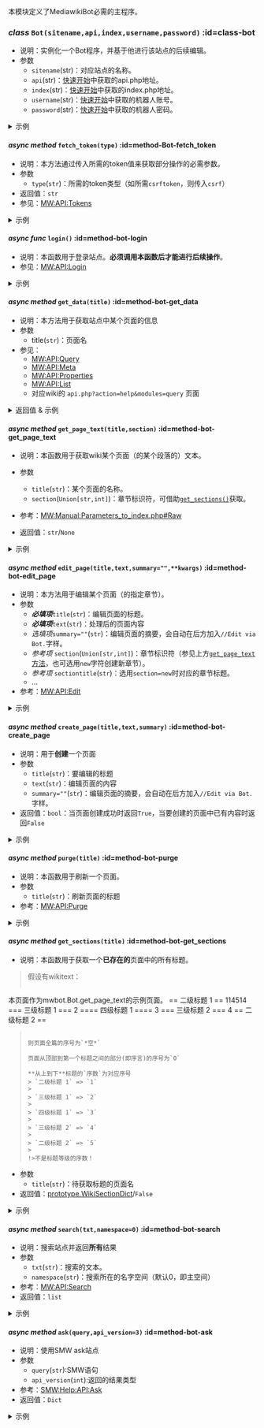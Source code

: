 本模块定义了MediawikiBot必需的主程序。
### _class_ `Bot(sitename,api,index,username,password)`  :id=class-bot
* 说明：实例化一个Bot程序，并基于他进行该站点的后续编辑。
* 参数
    * `sitename`(str)：对应站点的名称。
    * `api`(str)：[快速开始](../fornew/quickstart.md)中获取的api.php地址。
    * `index`(str)：[快速开始](../fornew/quickstart.md)中获取的index.php地址。
    * `username`(str)：[快速开始](../fornew/quickstart.md)中获取的机器人账号。
    * `password`(str)：[快速开始](../fornew/quickstart.md)中获取的机器人密码。

<details><summary>示例</summary>

```python
from mwbot import Bot
bot = Bot(
        sitename="my_wiki", 
        api="api", 
        index="index", 
        username="User",
        password="BotName@BotPassword")
```
</details>

#### _async method_ `fetch_token(type)`  :id=method-Bot-fetch_token
* 说明：本方法通过传入所需的token值来获取部分操作的必需参数。
* 参数
    * `type`(`str`)：所需的token类型（如所需`csrftoken`，则传入`csrf`）
* 返回值：`str`
* 参见：[MW:API:Tokens](https://www.mediawiki.org/wiki/API:Tokens)

<details><summary>示例</summary>

```python
...
token = await bot.fetch_token(type="login") #用于登录的token
token = await bot.fetch_token(type="csrf")  #用于编辑的token
```
</details>


#### _async func_ `login()`  :id=method-bot-login
* 说明：本函数用于登录站点。**必须调用本函数后才能进行后续操作**。
* 参见：[MW:API:Login](https://www.mediawiki.org/wiki/API:Login)

<details><summary>示例</summary>

```python
...
bot.login()
```
</details>

#### _async method_ `get_data(title)`  :id=method-bot-get_data
* 说明：本方法用于获取站点中某个页面的信息
* 参数
    * title(`str`)：页面名
* 参见：
    * [MW:API:Query](https://www.mediawiki.org/wiki/API:Query)
    * [MW:API:Meta](https://www.mediawiki.org/wiki/API:Meta)
    * [MW:API:Properties](https://www.mediawiki.org/wiki/API:Properties)
    * [MW:API:List](https://www.mediawiki.org/wiki/API:Lists)
    * 对应wiki的 `api.php?action=help&modules=query` 页面

<details><summary>返回值 & 示例</summary>

```python
...
title      = bot.get_data(title="用户:User")
           ={
                'pageid': 41211,                            # 页面ID
                'ns': 2,                                    # 页面对应名字空间
                'title':'用户:User',                        # 最后转换的页面名（例如：`User:user`在mediawiki-zh-cn版本中的结果是`用户:User`
                'revisions': [{
                    'slots': {
                        'main': {
                            'contentmodel': 'wikitext',     # 页面内容类型
                            'contentformat': 'text/x-wiki', # 页面内容格式
                            'content': '<wikitext>'
                        }
                    }
                }]
            } 
```
</details>

#### _async method_ `get_page_text(title,section)`  :id=method-bot-get_page_text
* 说明：本函数用于获取wiki某个页面（的某个段落的）文本。
* 参数
    * `title`(`str`)：某个页面的名称。
    * `section`(`Union[str,int]`)：章节标识符，可借助[`get_sections()`](#method-bot-get_sections)获取。

* 参考：[MW:Manual:Parameters_to_index.php#Raw](https://www.mediawiki.org/wiki/Manual:Parameters_to_index.php#Raw)
* 返回值：`str`/`None`

<details><summary>示例</summary>

```python
...
full_page = await bot.get_page_text(title="Test")
foreword_text = await bot.get_page_text(title="Test",section=0)
section_text = await bot.get_page_text(title="Test",section=x)
None_page = await bot.get_page_text(title=None)
# > 返回值：None
# > LOGGER：请检查get_page_text传入的页面是否在<self.sitename>存在。
```
</details>

#### _async method_ `edit_page(title,text,summary="",**kwargs)`  :id=method-bot-edit_page
* 说明：本方法用于编辑某个页面（的指定章节）。
* 参数
    * ***必填项***`title`(`str`)：编辑页面的标题。
    * ***必填项***`text`(`str`)：处理后的页面内容
    * *选填项*`summary=""`(`str`)：编辑页面的摘要，会自动在后方加入`//Edit via Bot.`字样。
    * *参考项* `section`(`Union[str,int]`)：章节标识符（参见上方[`get_page_text`方法](#method-bot-get_page_text)，也可选用`new`字符创建新章节）。
    * *参考项* `sectiontitle`(`str`)：选用`section=new`时对应的章节标题。
    * ...
* 参考：[MW:API:Edit](https://www.mediawiki.org/wiki/API:Edit)

<details><summary>示例</summary>

```python
...
pagetext = await bot.get_page_text(title="Test").replace("test","Test")
await bot.edit_page(title=Test,text=pagetext,summary="令全部test字样首字母大写")
# > LOGGER：Edit <title> successfully.
```
</details>

#### _async method_ `create_page(title,text,summary)`  :id=method-bot-create_page
* 说明：用于**创建**一个页面
* 参数
    * `title`(`str`)：要编辑的标题
    * `text`(`str`)：编辑页面的内容
    * `summary=""`(`str`)：编辑页面的摘要，会自动在后方加入`//Edit via Bot.`字样。
* 返回值：`bool`：当页面创建成功时返回`True`，当要创建的页面中已有内容时返回`False`

<details><summary>示例</summary>

```python
...
await bot.create_page(title=old,text=xxx) 
# False
# LOGGER : Skip Create [[{title}]].
await bot.create_page(title=new,text=xxx) 
# True
```
</details>

#### _async method_ `purge(title)`  :id=method-bot-purge
* 说明：本函数用于刷新一个页面。
* 参数
    * `title`(`str`)：刷新页面的标题
* 参考：[MW:API:Purge](https://www.mediawiki.org/wiki/API:Purge)

<details><summary>示例</summary>

```python
...
await bot.purge(title)
# > LOGGER : Purge [[{titles}]] Successfully.
```
</details>

#### _async method_ `get_sections(title)`  :id=method-bot-get_sections
* 说明：本函数用于获取一个**已存在的**页面中的所有标题。
> 假设有wikitext：
> 
> ```
本页面作为mwbot.Bot.get_page_text的示例页面。
== 二级标题 1 ==
114514
=== 三级标题 1 ===
2
==== 四级标题 1 ====
3
=== 三级标题 2 ===
4
== 二级标题 2 ==
> ```
> 
> 则页面全篇的序号为`*空*`
> 
> 页面从顶部到第一个标题之间的部分(即序言)的序号为`0`
> 
> **从上到下**标题的`序数`为对应序号
> > `二级标题 1` => `1`
> >
> > `三级标题 1` => `2` 
> >
> > `四级标题 1` => `3`
> >
> > `三级标题 2` => `4`
> >
> > `二级标题 2` => `5`
> >
> !>不是标题等级的序数！

* 参数
    * `title`(`str`)：待获取标题的页面名
* 返回值：[prototype.WikiSectionDict](/api/prototype.md#WikiSectionDict)/`False`

<details><summary>示例</summary>

```python
...
sections = await bot.get_sections(title="above")
# > sections:WikiSectionDict = ["二级标题 1","三级标题 1","四级标题 1","三级标题 2","二级标题 2"]
index = section.index("二级标题 2")
# index:int = 5
sections = await bot.get_sections(title="not")
# LOGGER：Page [[{title}]] has no section!
```
</details>

#### _async method_ `search(txt,namespace=0)`  :id=method-bot-search
* 说明：搜索站点并返回**所有**结果
* 参数
    * `txt`(`str`)：搜索的文本。
    * `namespace`(`str`)：搜索所在的名字空间（默认0，即主空间）
* 参考：[MW:API:Search](https://www.mediawiki.org/wiki/API:Search)
* 返回值：`list`

<details><summary>示例</summary>

```python
...
a = await bot.search(txt,namespace=0)
```
</details>

#### _async method_ `ask(query,api_version=3)`  :id=method-bot-ask
* 说明：使用SMW ask站点
* 参数
    * `query`(`str`):SMW语句
    * `api_version`(`int`):返回的结果类型
* 参考：[SMW:Help:API:Ask](https://www.semantic-mediawiki.org/wiki/Help:API:ask)
* 返回值：`Dict`

<details><summary>示例</summary>

```python
...
a = await bot.ask(query="",api_version=3)
# > 
```
</details>